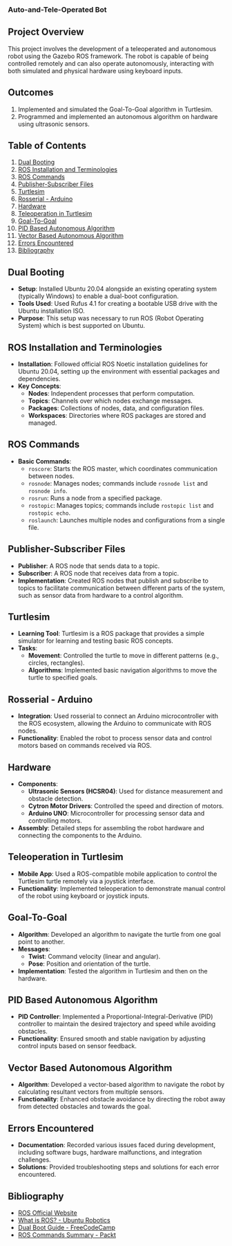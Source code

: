 ### Auto-and-Tele-Operated Bot

## Project Overview

This project involves the development of a teleoperated and autonomous robot using the Gazebo ROS framework. The robot is capable of being controlled remotely and can also operate autonomously, interacting with both simulated and physical hardware using keyboard inputs.

## Outcomes

1. Implemented and simulated the Goal-To-Goal algorithm in Turtlesim.
2. Programmed and implemented an autonomous algorithm on hardware using ultrasonic sensors.

## Table of Contents

1. [Dual Booting](#dual-booting)
2. [ROS Installation and Terminologies](#ros-installation-and-terminologies)
3. [ROS Commands](#ros-commands)
4. [Publisher-Subscriber Files](#publisher-subscriber-files)
5. [Turtlesim](#turtlesim)
6. [Rosserial - Arduino](#rosserial---arduino)
7. [Hardware](#hardware)
8. [Teleoperation in Turtlesim](#teleoperation-in-turtlesim)
9. [Goal-To-Goal](#goal-to-goal)
10. [PID Based Autonomous Algorithm](#pid-based-autonomous-algorithm)
11. [Vector Based Autonomous Algorithm](#vector-based-autonomous-algorithm)
12. [Errors Encountered](#errors-encountered)
13. [Bibliography](#bibliography)

## Dual Booting

- **Setup**: Installed Ubuntu 20.04 alongside an existing operating system (typically Windows) to enable a dual-boot configuration.
- **Tools Used**: Used Rufus 4.1 for creating a bootable USB drive with the Ubuntu installation ISO.
- **Purpose**: This setup was necessary to run ROS (Robot Operating System) which is best supported on Ubuntu.

## ROS Installation and Terminologies

- **Installation**: Followed official ROS Noetic installation guidelines for Ubuntu 20.04, setting up the environment with essential packages and dependencies.
- **Key Concepts**:
  - **Nodes**: Independent processes that perform computation.
  - **Topics**: Channels over which nodes exchange messages.
  - **Packages**: Collections of nodes, data, and configuration files.
  - **Workspaces**: Directories where ROS packages are stored and managed.

## ROS Commands

- **Basic Commands**:
  - `roscore`: Starts the ROS master, which coordinates communication between nodes.
  - `rosnode`: Manages nodes; commands include `rosnode list` and `rosnode info`.
  - `rosrun`: Runs a node from a specified package.
  - `rostopic`: Manages topics; commands include `rostopic list` and `rostopic echo`.
  - `roslaunch`: Launches multiple nodes and configurations from a single file.

## Publisher-Subscriber Files

- **Publisher**: A ROS node that sends data to a topic.
- **Subscriber**: A ROS node that receives data from a topic.
- **Implementation**: Created ROS nodes that publish and subscribe to topics to facilitate communication between different parts of the system, such as sensor data from hardware to a control algorithm.

## Turtlesim

- **Learning Tool**: Turtlesim is a ROS package that provides a simple simulator for learning and testing basic ROS concepts.
- **Tasks**:
  - **Movement**: Controlled the turtle to move in different patterns (e.g., circles, rectangles).
  - **Algorithms**: Implemented basic navigation algorithms to move the turtle to specified goals.

## Rosserial - Arduino

- **Integration**: Used rosserial to connect an Arduino microcontroller with the ROS ecosystem, allowing the Arduino to communicate with ROS nodes.
- **Functionality**: Enabled the robot to process sensor data and control motors based on commands received via ROS.

## Hardware

- **Components**:
  - **Ultrasonic Sensors (HCSR04)**: Used for distance measurement and obstacle detection.
  - **Cytron Motor Drivers**: Controlled the speed and direction of motors.
  - **Arduino UNO**: Microcontroller for processing sensor data and controlling motors.
- **Assembly**: Detailed steps for assembling the robot hardware and connecting the components to the Arduino.

## Teleoperation in Turtlesim

- **Mobile App**: Used a ROS-compatible mobile application to control the Turtlesim turtle remotely via a joystick interface.
- **Functionality**: Implemented teleoperation to demonstrate manual control of the robot using keyboard or joystick inputs.

## Goal-To-Goal

- **Algorithm**: Developed an algorithm to navigate the turtle from one goal point to another.
- **Messages**:
  - **Twist**: Command velocity (linear and angular).
  - **Pose**: Position and orientation of the turtle.
- **Implementation**: Tested the algorithm in Turtlesim and then on the hardware.

## PID Based Autonomous Algorithm

- **PID Controller**: Implemented a Proportional-Integral-Derivative (PID) controller to maintain the desired trajectory and speed while avoiding obstacles.
- **Functionality**: Ensured smooth and stable navigation by adjusting control inputs based on sensor feedback.

## Vector Based Autonomous Algorithm

- **Algorithm**: Developed a vector-based algorithm to navigate the robot by calculating resultant vectors from multiple sensors.
- **Functionality**: Enhanced obstacle avoidance by directing the robot away from detected obstacles and towards the goal.

## Errors Encountered

- **Documentation**: Recorded various issues faced during development, including software bugs, hardware malfunctions, and integration challenges.
- **Solutions**: Provided troubleshooting steps and solutions for each error encountered.

## Bibliography

- [ROS Official Website](https://www.ros.org/)
- [What is ROS? - Ubuntu Robotics](https://ubuntu.com/robotics/what-is-ros)
- [Dual Boot Guide - FreeCodeCamp](https://www.freecodecamp.org/news/how-to-dual-boot-any-linux-distribution-with-windows/)
- [ROS Commands Summary - Packt](https://subscription.packtpub.com/book/iot-and-hardware/9781788479592/1/ch01lvl1sec15/ros-commands-summary)
